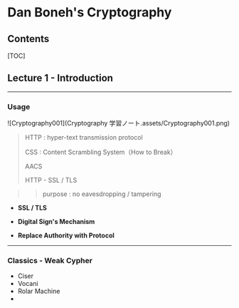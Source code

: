 # **Dan Boneh's Cryptography**



## **Contents**

[TOC]



## **Lecture 1 - Introduction**

---

### Usage

![Cryptography001](Cryptography 学習ノート.assets/Cryptography001.png)

> HTTP : hyper-text transmission protocol
>
> CSS : Content Scrambling System（How to Break）
>
> AACS
>
> HTTP - SSL / TLS

> > purpose : no eavesdropping / tampering



- **SSL / TLS**



- **Digital Sign's Mechanism**



- **Replace Authority with Protocol**

---

### Classics - Weak Cypher

- Ciser
- Vocani
- Rolar Machine
- 